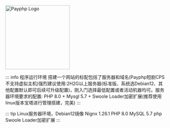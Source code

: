 <img src="https://payphp.oss-cn-shenzhen.aliyuncs.com/paylogo.svg" alt="Payphp Logo" width="200" height="200">

::: info 程序运行环境
搭建一个网站的标配包括了服务器和域名(Payphp短剧CPS不支持虚拟主机)强烈建议使用:2H2G以上服务器(标准版、系统选Debian12、其他配置默认即可后续可升级配置)，刚入门选择最低配置或者活动机器均可。服务器环境要求的配置: PHP 8.0 + Mysgl 5.7 + Swoole Loader加密扩展(推荐使用linux版本宝塔进行管理搭建，完美)
:::

::: tip Linux服务器环境，Debian12镜像
Nignx 1.26.1
PHP 8.0
MySQL 5.7
php Swoole Loader加密扩展
:::
